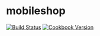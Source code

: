 # mobileshop

[![Build Status](https://travis-ci.org/chef-cookbooks/php.svg?branch=master)]() [![Cookbook Version](https://img.shields.io/cookbook/v/php.svg)]()
